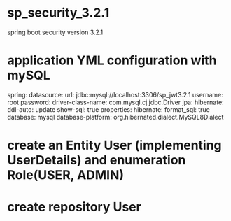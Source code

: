 # sp_security_3.2.1
spring boot security version 3.2.1

# application YML configuration with mySQL
  spring:
  datasource:
    url: jdbc:mysql://localhost:3306/sp_jwt3.2.1
    username: root
    password:
    driver-class-name: com.mysql.cj.jdbc.Driver
  jpa:
    hibernate:
      ddl-auto: update
    show-sql: true
    properties:
      hibernate:
        format_sql: true
    database: mysql
    database-platform: org.hibernated.dialect.MySQL8Dialect
    
# create an Entity User (implementing UserDetails) and enumeration Role(USER, ADMIN)
# create repository User
